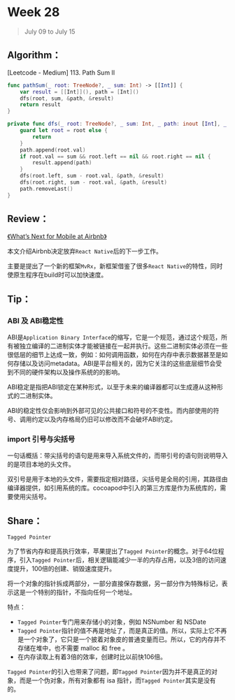 # Week 28

> July 09 to July 15

## Algorithm：

[Leetcode - Medium] 113. Path Sum II

```swift
func pathSum(_ root: TreeNode?, _ sum: Int) -> [[Int]] {
    var result = [[Int]](), path = [Int]()
    dfs(root, sum, &path, &result)
    return result
}

private func dfs(_ root: TreeNode?, _ sum: Int, _ path: inout [Int], _ result: inout [[Int]]) {
    guard let root = root else {
        return
    }
    path.append(root.val)
    if root.val == sum && root.left == nil && root.right == nil {
        result.append(path)
    }
    dfs(root.left, sum - root.val, &path, &result)
    dfs(root.right, sum - root.val, &path, &result)
    path.removeLast()
}
```

## Review：

[《What’s Next for Mobile at Airbnb》](https://medium.com/airbnb-engineering/whats-next-for-mobile-at-airbnb-5e71618576ab)

本文介绍Airbnb决定放弃`React Native`后的下一步工作。

主要是提出了一个新的框架`MvRx`，新框架借鉴了很多`React Native`的特性，同时使原生程序在build时可以加快速度。

## Tip：

### ABI 及 ABI稳定性

ABI是`Application Binary Interface`的缩写，它是一个规范，通过这个规范，所有被独立编译的二进制实体才能被链接在一起并执行。这些二进制实体必须在一些很低层的细节上达成一致，例如：如何调用函数，如何在内存中表示数据甚至是如何存储以及访问metadata。ABI是平台相关的，因为它关注的这些底层细节会受到不同的硬件架构以及操作系统的的影响。

ABI稳定是指把ABI锁定在某种形式，以至于未来的编译器都可以生成遵从这种形式的二进制实体。

ABI的稳定性仅会影响到外部可见的公共接口和符号的不变性。而内部使用的符号、调用约定以及内存格局仍旧可以修改而不会破坏ABI约定。

### import 引号与尖括号

一句话概括：带尖括号的语句是用来导入系统文件的，而带引号的语句则说明导入的是项目本地的头文件。

双引号是用于本地的头文件，需要指定相对路径，尖括号是全局的引用，其路径由编译器提供，如引用系统的库。cocoapod中引入的第三方库是作为系统库的，需要使用尖括号。

## Share：

`Tagged Pointer`

为了节省内存和提高执行效率，苹果提出了`Tagged Pointer`的概念。对于64位程序，引入`Tagged Pointer`后，相关逻辑能减少一半的内存占用，以及3倍的访问速度提升，100倍的创建、销毁速度提升。

将一个对象的指针拆成两部分，一部分直接保存数据，另一部分作为特殊标记，表示这是一个特别的指针，不指向任何一个地址。

特点：

- `Tagged Pointer`专门用来存储小的对象，例如 NSNumber 和 NSDate
- `Tagged Pointer`指针的值不再是地址了，而是真正的值。所以，实际上它不再是一个对象了，它只是一个披着对象皮的普通变量而已。所以，它的内存并不存储在堆中，也不需要 malloc 和 free 。
- 在内存读取上有着3倍的效率，创建时比以前快106倍。

`Tagged Pointer`的引入也带来了问题，即`Tagged Pointer`因为并不是真正的对象，而是一个伪对象，所有对象都有 isa 指针，而`Tagged Pointer`其实是没有的。